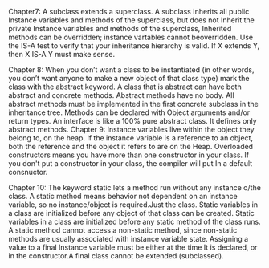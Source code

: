 Chapter7: A subclass extends a superclass. 
A subclass Inherits all public Instance
variables and methods of the superclass, but
does not Inherit the private Instance variables
and methods of the superclass,
Inherited methods can be overridden; instance
vartables cannot beoverridden. Use the IS-A test to verify that your
inheritance hierarchy is valid. If X extends Y,
then X IS-A Y must make sense. 

Chapter 8: When you don’t want a class to be instantiated (in other words, you don’t want anyone to make a new object of that class type) mark the class with   the abstract keyword. A class that is abstract can have both abstract and concrete methods. Abstract methods have no body. All abstract methods must be implemented in the first concrete subclass in the inheritance tree.
Methods can be declared with Object arguments and/or return types.
An interface is like a 100% pure abstract class. It defines only abstract methods.
Chapter 9:
Instance variables live within the object they belong to, on the heap.
If the instance variable is a reference to an object, both the reference and the object it refers to are on the Heap. Overloaded constructors means you have more than one constructor in your class. If you don't put a constructor in your class, the compiler will put In a default consnuctor.

Chapter 10: 
The keyword static lets
a method run without any instance o/the class. A static method means
behavior not dependent on an instance variable, so no instance/object
is required.Just the class. Static variables in a class are initialized before any object of that class can be created.
Static variables in a class are initialized before any static method
of the class runs. A static method cannot access a non-static method,
since non-static methods are usually associated with
instance variable state. Assigning a value to a final Instance variable must be
either at the time It is declared, or in the constructor.A final class cannot be extended (subclassed).























